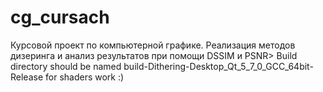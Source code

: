 # cg_cursach
Курсовой проект по компьютерной графике. Реализация методов дизеринга и анализ результатов при помощи DSSIM и PSNR>
Build directory should be named  build-Dithering-Desktop_Qt_5_7_0_GCC_64bit-Release for shaders work :)
